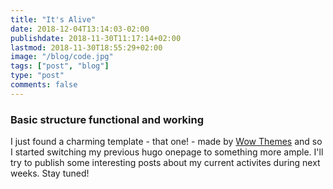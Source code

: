 ```yaml
---
title: "It's Alive"
date: 2018-12-04T13:14:03-02:00
publishdate: 2018-11-30T11:17:14+02:00
lastmod: 2018-11-30T18:55:29+02:00
image: "/blog/code.jpg"
tags: ["post", "blog"]
type: "post"
comments: false
---
```


### Basic structure functional and working
I just found a charming template - that one! - made by [Wow Themes](https://www.wowthemes.net/) and
so I started switching my previous hugo onepage to something more ample. I'll try to publish some interesting posts about my current activites during next weeks. Stay tuned!
